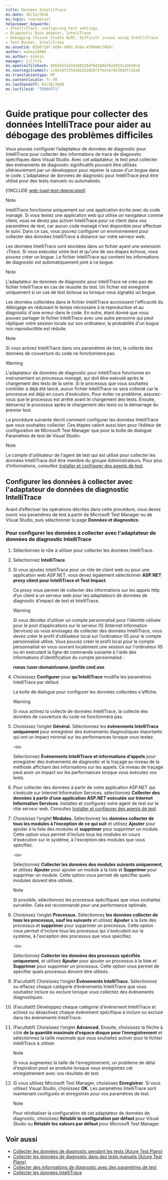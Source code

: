```yaml
---
title: Données IntelliTrace
ms.date: 10/13/2016
ms.topic: conceptual
helpviewer_keywords:
- IntelliTrace, configuring test settings
- Diagnostic Data Adapter, InteliTrace
- debugging [Visual Studio ALM], difficult issues using IntelliTrace
- Test Runner, InteliTrace
ms.assetid: 02b6716f-569e-4961-938a-e790a0c74b5c
author: mikejo5000
ms.author: mikejo
manager: jillfra
ms.openlocfilehash: 826d16fa316340226df042b0d762d923c43d39c9
ms.sourcegitcommit: cc841df335d1d22d281871fe41e74238d2fc52a6
ms.translationtype: MT
ms.contentlocale: fr-FR
ms.lasthandoff: 03/18/2020
ms.locfileid: "75594771"
---
```

# <a name="how-to-collect-intellitrace-data-to-help-debug-difficult-issues"></a>Guide pratique pour collecter des données IntelliTrace pour aider au débogage des problèmes difficiles

Vous pouvez configurer l’adaptateur de données de diagnostic pour IntelliTrace pour collecter des informations de trace de diagnostic spécifiques dans Visual Studio. Avec cet adaptateur, le test peut collecter des événements de diagnostic significatifs pouvant être utilisés ultérieurement par un développeur pour repérer la cause d'un bogue dans le code. L'adaptateur de données de diagnostic pour IntelliTrace peut être utilisé pour des tests manuels ou automatisés.

[!INCLUDE [web-load-test-deprecated](includes/web-load-test-deprecated.md)]

> [!NOTE]
> IntelliTrace fonctionne uniquement sur une application écrite avec du code managé. Si vous testez une application web qui utilise un navigateur comme client, vous ne devez pas activer IntelliTrace pour ce client dans vos paramètres de test, car aucun code managé n'est disponible pour effectuer le suivi. Dans ce cas, vous pouvez configurer un environnement pour collecter des données IntelliTrace à distance sur votre serveur web.

Les données IntelliTrace sont stockées dans un fichier ayant une extension *.iTrace*. Si vous exécutez votre test et qu'une de ses étapes échoue, vous pouvez créer un bogue. Le fichier IntelliTrace qui contient les informations de diagnostic est automatiquement joint à ce bogue.

> [!NOTE]
> L'adaptateur de données de diagnostic pour IntelliTrace ne crée pas de fichier IntelliTrace en cas de réussite du test. Un fichier est enregistré uniquement si un cas de test échoue ou lorsque vous signalez un bogue.

Les données collectées dans le fichier IntelliTrace accroissent l'efficacité du débogage en réduisant le temps nécessaire à la reproduction et au diagnostic d'une erreur dans le code. En outre, étant donné que vous pouvez partager le fichier IntelliTrace avec une autre personne qui peut répliquer votre session locale sur son ordinateur, la probabilité d'un bogue non reproductible est réduite.

> [!NOTE]
> Si vous activez IntelliTrace dans vos paramètres de test, la collecte des données de couverture du code ne fonctionnera pas.

> [!WARNING]
> L'adaptateur de données de diagnostic pour IntelliTrace fonctionne en instrumentant un processus managé, qui doit être exécuté après le chargement des tests de la série. Si le processus que vous souhaitez contrôler a déjà été lancé, aucun fichier IntelliTrace ne sera collecté car le processus est déjà en cours d'exécution. Pour éviter ce problème, assurez-vous que le processus est arrêté avant le chargement des tests. Ensuite, démarrez le processus après le chargement des tests ou le démarrage du premier test.

La procédure suivante décrit comment configurer les données IntelliTrace que vous souhaitez collecter. Ces étapes valent aussi bien pour l’éditeur de configuration de Microsoft Test Manager que pour la boîte de dialogue Paramètres de test de Visual Studio.

> [!NOTE]
> Le compte d'utilisateur de l'agent de test qui est utilisé pour collecter les données IntelliTrace doit être membre du groupe Administrateurs. Pour plus d’informations, consultez [Installer et configurer des agents de test](../test/lab-management/install-configure-test-agents.md).

## <a name="configure-the-data-to-collect-with-the-intellitrace-diagnostic-data-adapter"></a>Configurer les données à collecter avec l'adaptateur de données de diagnostic IntelliTrace

Avant d’effectuer les opérations décrites dans cette procédure, vous devez ouvrir vos paramètres de test à partir de Microsoft Test Manager ou de Visual Studio, puis sélectionner la page **Données et diagnostics**.

### <a name="to-configure-the-data-to-collect-with-the-intellitrace-diagnostic-data-adapter"></a>Pour configurer les données à collecter avec l'adaptateur de données de diagnostic IntelliTrace

1. Sélectionnez le rôle à utiliser pour collecter les données IntelliTrace.

2. Sélectionnez **IntelliTrace**.

3. Si vous ajoutez IntelliTrace pour un rôle de client web ou pour une application web ASP.NET, vous devez également sélectionner **ASP.NET proxy client pour IntelliTrace et Test Impact**.

     Ce proxy vous permet de collecter des informations sur les appels http d’un client à un serveur web pour les adaptateurs de données de diagnostic d’impact de test et IntelliTrace.

    > [!WARNING]
    > Si vous décidez d’utiliser un compte personnalisé pour l’identité utilisée pour le pool d’applications sur le serveur IIS (Internet Information Services) où vous envisagez de collecter des données IntelliTrace, vous devez créer le profil d’utilisateur local sur l’ordinateur IIS pour le compte personnalisé utilisé. Vous pouvez créer le profil local pour le compte personnalisé en vous ouvrant localement une session sur l'ordinateur IIS ou en exécutant la ligne de commande suivante à l'aide des informations d'identification du compte personnalisé :
    >
    > **runas /user:domain\name /profile cmd.exe**

4. Choisissez **Configurer** pour **qu’IntelliTrace** modifie les paramètres IntelliTrace par défaut.

     La boîte de dialogue pour configurer les données collectées s'affiche.

    > [!WARNING]
    > Si vous activez la collecte de données IntelliTrace, la collecte des données de couverture du code ne fonctionnera pas.

5. Choisissez l’onglet **Général.** Sélectionnez les **événements IntelliTrace uniquement** pour enregistrer des événements diagnostiques importants qui ont un impact minimal sur les performances lorsque vous testez.

     -ou-

     Sélectionnez **Événements IntelliTrace et informations d’appels** pour enregistrer des événements de diagnostic et le traçage au niveau de la méthode affichant des informations sur les appels. Ce niveau de traçage peut avoir un impact sur les performances lorsque vous exécutez vos tests.

6. Pour collecter des données à partir de votre application ASP.NET qui s’exécute sur Internet Information Services, sélectionnez **Collecter des données à partir d’une application ASP.NET exécutée sur Internet Information Services**. Installez et configurez votre agent de test sur le rôle serveur web. Consultez [Installer et configurer des agents de test](../test/lab-management/install-configure-test-agents.md).

7. Choisissez l’onglet **Modules.** Sélectionnez les **données collecter de tous les modules à l’exception de ce qui suit** et utilisez **Ajouter** pour ajouter à la liste des modules et **supprimer** pour supprimer un module. Cette option vous permet d'inclure tous les modules en cours d'exécution sur le système, à l'exception des modules que vous spécifiez.

     -ou-

     Sélectionnez **Collecter les données des modules suivants uniquement**, et utilisez **Ajouter** pour ajouter un module à la liste et **Supprimer** pour supprimer un module. Cette option vous permet de spécifier quels modules doivent être utilisés.

    > [!NOTE]
    > Si possible, sélectionnez les processus spécifiques que vous souhaitez surveiller. Cela est recommandé pour une performance optimale.

8. Choisissez l’onglet **Processus.** Sélectionnez **les données collecter de tous les processus, sauf les suivants** et utilisez **Ajouter** à la liste des processus et **supprimer** pour supprimer un processus. Cette option vous permet d'inclure tous les processus qui s'exécutent sur le système, à l'exception des processus que vous spécifiez.

     -ou-

     Sélectionnez **Collecter les données des processus spécifiés uniquement**, et utilisez **Ajouter** pour ajouter un processus à la liste et **Supprimer** pour supprimer un processus. Cette option vous permet de spécifier quels processus doivent être utilisés.

9. (Facultatif) Choisissez l’onglet **Événements IntelliTrace.** Sélectionnez ou effacez chaque catégorie d’événements IntelliTrace que vous souhaitez inclure ou exclure lorsque vous collectez des événements diagnostiques.

10. (Facultatif) Développez chaque catégorie d'événement IntelliTrace et activez ou désactivez chaque événement spécifique à inclure ou exclure dans les événements IntelliTrace.

11. (Facultatif) Choisissez l’onglet **Advanced.** Ensuite, choisissez la flèche à côté **de la quantité maximale d’espace disque pour l’enregistrement** et sélectionnez la taille maximale que vous souhaitez activer pour le fichier IntelliTrace à utiliser.

    > [!NOTE]
    > Si vous augmentez la taille de l'enregistrement, un problème de délai d'expiration peut se produire lorsque vous enregistrez cet enregistrement avec vos résultats de test.

12. Si vous utilisez Microsoft Test Manager, choisissez **Enregistrer**. Si vous utilisez Visual Studio, choisissez **OK**. Les paramètres IntelliTrace sont maintenant configurés et enregistrés pour vos paramètres de test.

    > [!NOTE]
    > Pour réinitialiser la configuration de cet adaptateur de données de diagnostic, choisissez **Rétablir la configuration par défaut** pour Visual Studio ou **Rétablir les valeurs par défaut** pour Microsoft Test Manager.

## <a name="see-also"></a>Voir aussi

- [Collecter les données de diagnostic pendant les tests (Azure Test Plans)](/azure/devops/test/collect-diagnostic-data?view=vsts)
- [Collecter les données de diagnostic dans des tests manuels (Azure Test Plans)](/azure/devops/test/mtm/collect-more-diagnostic-data-in-manual-tests?view=vsts)
- [Collecter des informations de diagnostic avec des paramètres de test](../test/collect-diagnostic-information-using-test-settings.md)
- [Collecter les données IntelliTrace](../test/how-to-collect-intellitrace-data-to-help-debug-difficult-issues.md)

